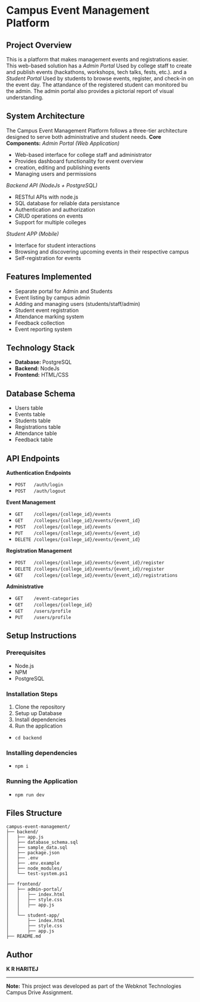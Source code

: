 # Campus Event Management Platform

## Project Overview

This is a platform that makes management events and registrations easier.
This web-based solution has a _Admin Portal_ Used by college staff to create and publish events (hackathons, workshops, tech talks, fests, etc.). and a _Student Portal_ Used by students to browse events, register, and check-in on the event day.
The attandance of the registered student can monitored bu the admin. The admin portal also provides a pictorial report of visual understanding.

## System Architecture

The Campus Event Management Platform follows a three-tier architecture designed to serve both administrative and student needs.
**Core Components:**
_Admin Portal (Web Application)_

- Web-based interface for college staff and administrator
- Provides dashboard functionality for event overview
- creation, editing and publishing events
- Managing users and permissions

_Backend API (NodeJs + PostgreSQL)_

- RESTful APIs with node.js
- SQL database for reliable data persistance
- Authentication and authorization
- CRUD operations on events
- Support for multiple colleges

_Student APP (Mobile)_

- Interface for student interactions
- Browsing and discovering upcoming events in their respective campus
- Self-registration for events

## Features Implemented

- Separate portal for Admin and Students
- Event listing by campus admin
- Adding and managing users (students/staff/admin)
- Student event registration
- Attendance marking system
- Feedback collection
- Event reporting system

## Technology Stack

- **Database:** PostgreSQL
- **Backend:** NodeJs
- **Frontend:** HTML/CSS

## Database Schema

- Users table
- Events table
- Students table
- Registrations table
- Attendance table
- Feedback table

## API Endpoints

**Authentication Endpoints**

- `POST   /auth/login`
- `POST   /auth/logout`

**Event Management**

- `GET    /colleges/{college_id}/events`
- `GET    /colleges/{college_id}/events/{event_id}`
- `POST   /colleges/{college_id}/events`
- `PUT    /colleges/{college_id}/events/{event_id}`
- `DELETE /colleges/{college_id}/events/{event_id}`

**Registration Management**

- `POST   /colleges/{college_id}/events/{event_id}/register`
- `DELETE /colleges/{college_id}/events/{event_id}/register`
- `GET    /colleges/{college_id}/events/{event_id}/registrations`

**Administrative**

- `GET    /event-categories`
- `GET    /colleges/{college_id}`
- `GET    /users/profile`
- `PUT    /users/profile`

## Setup Instructions

### Prerequisites

- Node.js
- NPM
- PostgreSQL

### Installation Steps

1. Clone the repository
2. Setup up Database
3. Install dependencies
4. Run the application

- `cd backend`

### Installing dependencies

- `npm i`

### Running the Application

- `npm run dev`

## Files Structure

```
campus-event-management/
├── backend/
│   ├── app.js
│   ├── database_schema.sql
│   ├── sample_data.sql
│   ├── package.json
│   ├── .env
│   ├── .env.example
│   ├── node_modules/
│   └── test-system.ps1
│
├── frontend/
│   ├── admin-portal/
│   │   ├── index.html
│   │   ├── style.css
│   │   ├── app.js
│   │
│   └── student-app/
│       ├── index.html
│       ├── style.css
│       ├── app.js
├── README.md
```

## Author

**K R HARITEJ**

---

**Note:** This project was developed as part of the Webknot Technologies Campus Drive Assignment.
